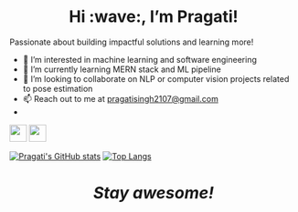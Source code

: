 <h1 align='center'> Hi :wave:,  I’m Pragati!</h1>

Passionate about building impactful solutions and learning more!


- 👀 I’m interested in machine learning and software engineering
- 🌱 I’m currently learning MERN stack and ML pipeline
- 💞️ I’m looking to collaborate on NLP or computer vision projects related to pose estimation 
- 📫 Reach out to me at pragatisingh2107@gmail.com 
- 
<p align='center'>

<a href="pragatisingh2107@gmail.com"><img height="30" src="https://github.com/WaylonWalker/WaylonWalker/blob/main/icon/by-me-a-coffee.png?raw=true"></a>
<a href="https://www.linkedin.com/in/pragati-singh21/"><img height="30" src="https://github.com/WaylonWalker/WaylonWalker/blob/main/icon/linkedin.png?raw=true"></a>

</p>

 [![Pragati's GitHub stats](https://github-readme-stats.vercel.app/api?username=Prags21&hide=contribs,stars&show_icons=true)](https://github.com/anuraghazra/github-readme-stats)
 [![Top Langs](https://github-readme-stats.vercel.app/api/top-langs/?username=Prags21&layout=compact)](https://github.com/anuraghazra/github-readme-stats)

<!---
Prags21/Prags21 is a ✨ special ✨ repository because its `README.md` (this file) appears on your GitHub profile.
You can click the Preview link to take a look at your changes.
--->
<h1 align='center'><i>Stay awesome!</i></h1>

